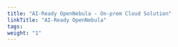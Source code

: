 ```yaml
---
title: "AI-Ready OpenNebula - On-prem Cloud Solution"
linkTitle: "AI-Ready OpenNebula"
tags:
weight: "1"
---
```

